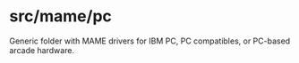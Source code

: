 # **src/mame/pc** #

Generic folder with MAME drivers for IBM PC, PC compatibles, or PC-based arcade hardware.